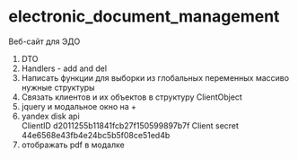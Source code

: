 # electronic_document_management

Веб-сайт для ЭДО 

1. DTO
2. Handlers - add and del
3. Написать функции для выборки из глобальных переменных массиво нужные структуры
4. Связать клиентов и их объектов в структуру ClientObject
5. jquery и модальное окно на                     <td style="text-align: center;">+</td>
6. yandex disk api                 
ClientID   d2011255b11841fcb27f150599897b7f
Client secret  44e6568e43fb4e24bc5b5f08ce51ed4b
7. отображать pdf в модалке
